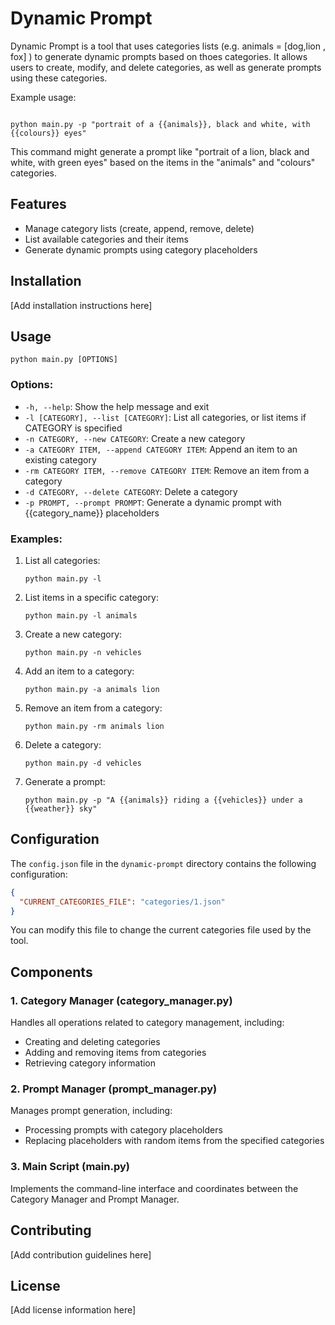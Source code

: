 # Dynamic Prompt

Dynamic Prompt is a tool that uses categories lists (e.g. animals = [dog,lion , fox] ) to generate dynamic prompts based on thoes categories. It allows users to create, modify, and delete categories, as well as generate prompts using these categories.

Example usage:

```

python main.py -p "portrait of a {{animals}}, black and white, with {{colours}} eyes"

```

This command might generate a prompt like "portrait of a lion, black and white, with green eyes" based on the items in the "animals" and "colours" categories.

## Features

- Manage category lists (create, append, remove, delete)
- List available categories and their items
- Generate dynamic prompts using category placeholders

## Installation

[Add installation instructions here]

## Usage

```
python main.py [OPTIONS]
```

### Options:

- `-h, --help`: Show the help message and exit
- `-l [CATEGORY], --list [CATEGORY]`: List all categories, or list items if CATEGORY is specified
- `-n CATEGORY, --new CATEGORY`: Create a new category
- `-a CATEGORY ITEM, --append CATEGORY ITEM`: Append an item to an existing category
- `-rm CATEGORY ITEM, --remove CATEGORY ITEM`: Remove an item from a category
- `-d CATEGORY, --delete CATEGORY`: Delete a category
- `-p PROMPT, --prompt PROMPT`: Generate a dynamic prompt with {{category_name}} placeholders

### Examples:

1. List all categories:
   ```
   python main.py -l
   ```

2. List items in a specific category:
   ```
   python main.py -l animals
   ```

3. Create a new category:
   ```
   python main.py -n vehicles
   ```

4. Add an item to a category:
   ```
   python main.py -a animals lion
   ```

5. Remove an item from a category:
   ```
   python main.py -rm animals lion
   ```

6. Delete a category:
   ```
   python main.py -d vehicles
   ```

7. Generate a prompt:
   ```
   python main.py -p "A {{animals}} riding a {{vehicles}} under a {{weather}} sky"
   ```

## Configuration

The `config.json` file in the `dynamic-prompt` directory contains the following configuration:

```json
{
  "CURRENT_CATEGORIES_FILE": "categories/1.json"
}
```

You can modify this file to change the current categories file used by the tool.

## Components

### 1. Category Manager (category_manager.py)

Handles all operations related to category management, including:
- Creating and deleting categories
- Adding and removing items from categories
- Retrieving category information

### 2. Prompt Manager (prompt_manager.py)

Manages prompt generation, including:
- Processing prompts with category placeholders
- Replacing placeholders with random items from the specified categories

### 3. Main Script (main.py)

Implements the command-line interface and coordinates between the Category Manager and Prompt Manager.

## Contributing

[Add contribution guidelines here]

## License

[Add license information here]
